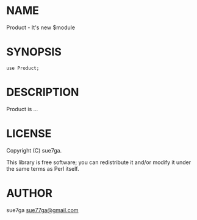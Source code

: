 # NAME

Product - It's new $module

# SYNOPSIS

    use Product;

# DESCRIPTION

Product is ...

# LICENSE

Copyright (C) sue7ga.

This library is free software; you can redistribute it and/or modify
it under the same terms as Perl itself.

# AUTHOR

sue7ga <sue77ga@gmail.com>
